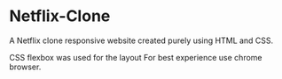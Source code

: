 # Netflix-Clone
A Netflix clone responsive website created purely using HTML and CSS.


CSS flexbox was used for the layout
For best experience use chrome browser.
